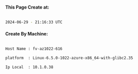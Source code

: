 
   
#### This Page Create at:

```bash

2024-06-29 - 21:16:33 UTC

```

#### Create By Machine:

```bash

Host Name : fv-az1022-616

platform  : Linux-6.5.0-1022-azure-x86_64-with-glibc2.35

Ip Local  : 10.1.0.38

```

